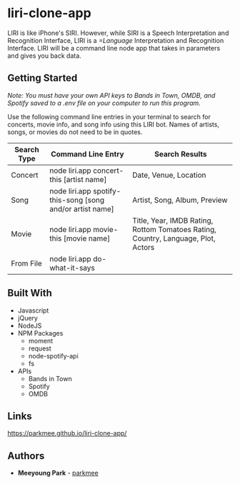 # liri-clone-app
LIRI is like iPhone's SIRI. However, while SIRI is a Speech Interpretation and Recognition Interface, LIRI is a _=Language_ Interpretation and Recognition Interface. LIRI will be a command line node app that takes in parameters and gives you back data.

## Getting Started
*Note: You must have your own API keys to Bands in Town, OMDB, and Spotify saved to a .env file on your computer to run this program.*

Use the following command line entries in your terminal to search for concerts, movie info, and song info using this LIRI bot. Names of artists, songs, or movies do not need to be in quotes.

Search Type | Command Line Entry | Search Results
----------- | ------------------ | --------------
Concert | node liri.app concert-this [artist name] | Date, Venue, Location
Song | node liri.app spotify-this-song [song and/or artist name] | Artist, Song, Album, Preview
Movie | node liri.app movie-this [movie name] | Title, Year, IMDB Rating, Rottom Tomatoes Rating, Country, Language, Plot, Actors
From File | node liri.app do-what-it-says

## Built With

* Javascript
* jQuery
* NodeJS
* NPM Packages
    * moment
    * request
    * node-spotify-api
    * fs
* APIs
    * Bands in Town
    * Spotify
    * OMDB

## Links

https://parkmee.github.io/liri-clone-app/

## Authors

* **Meeyoung Park** - [parkmee](https://github.com/parkmee)